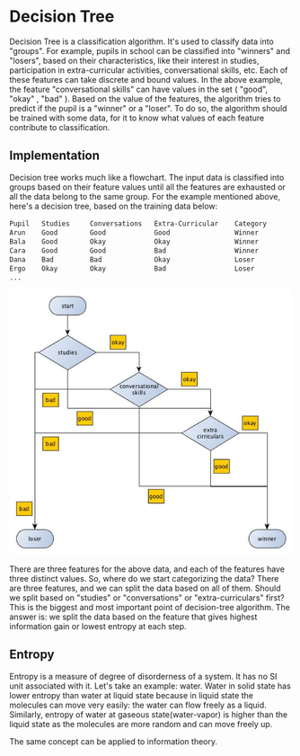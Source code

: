# Decision Tree
Decision Tree is a classification algorithm. It's used to classify
data into "groups". For example, pupils in school can be classified
into "winners" and "losers", based on their characteristics, like
their interest in studies, participation in extra-curricular 
activities, conversational skills, etc. Each of these features can
take discrete and bound values. In the above example, the feature
"conversational skills" can have values in the set ( "good", "okay"
, "bad" ). Based on the value of the features, the algorithm tries
to predict if the pupil is a "winner" or a "loser". To do so, the
algorithm should be trained with some data, for it to know what
values of each feature contribute to classification.

## Implementation
Decision tree works much like a flowchart. The input data is 
classified into groups based on their feature values until all the
features are exhausted or all the data belong to the same group.
For the example mentioned above, here's a decision tree, based on
the training data below:
```
Pupil   Studies     Conversations   Extra-Curricular    Category
Arun    Good        Good            Good                Winner
Bala    Good        Okay            Okay                Winner
Cara    Good        Good            Bad                 Winner
Dana    Bad         Bad             Okay                Loser
Ergo    Okay        Okay            Bad                 Loser
...
```

![alt text](decision-tree.jpg)

There are three features for the above data, and each of the 
features have three distinct values. So, where do we start 
categorizing the data? There are three features, and we can 
split the data based on all of them. Should we split based on
"studies" or "conversations" or "extra-curriculars" first? This 
is the biggest and most important point of decision-tree 
algorithm. The answer is: we split the data based on the feature 
that gives highest information gain or lowest entropy at each
step.

## Entropy
Entropy is a measure of degree of disorderness of a system. It 
has no SI unit associated with it. Let's take an example: water.
Water in solid state has lower entropy than water at liquid state
because in liquid state the molecules can move very easily: the
water can flow freely as a liquid. Similarly, entropy of water at
gaseous state(water-vapor) is higher than the liquid state as the
molecules are more random and can move freely up. 

The same concept can be applied to information theory.  

 
